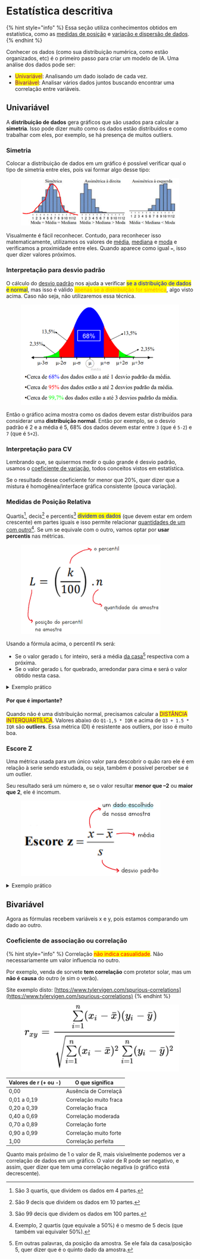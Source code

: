 # Estatística descritiva

{% hint style="info" %}
Essa seção utiliza conhecimentos obtidos em estatística, como as [medidas de posição](../estatistica/medidas-de-posicao.md) e [variação e dispersão de dados](../estatistica/variacao-e-dispersao.md).
{% endhint %}

Conhecer os dados (como sua distribuição numérica, como estão organizados, etc) é o primeiro passo para criar um modelo de IA. Uma análise dos dados pode ser:

* <mark style="color:purple;">Univariável</mark>: Analisando um dado isolado de cada vez.
* <mark style="color:purple;">Bivariável</mark>: Analisar vários dados juntos buscando encontrar uma correlação entre variáveis.

## Univariável

A **distribuição de dados** gera gráficos que são usados para calcular a **simetria**. Isso pode dizer muito como os dados estão distribuídos e como trabalhar com eles, por exemplo, se há presença de muitos outliers.

### Simetria

Colocar a distribuição de dados em um gráfico é possível verificar qual o tipo de simetria entre eles, pois vai formar algo desse tipo:

<figure><img src="../../.gitbook/assets/simetria em distribuição de dados.png" alt=""><figcaption></figcaption></figure>

Visualmente é fácil reconhecer. Contudo, para reconhecer isso matematicamente, utilizamos os valores de [média](../estatistica/medidas-de-posicao.md#media-aritmetica), [mediana](../estatistica/medidas-de-posicao.md#mediana) e [moda](../estatistica/medidas-de-posicao.md#moda) e verificamos a proximidade entre eles. Quando aparece como igual `=`, isso quer dizer valores próximos.

### Interpretação para desvio padrão

O cálculo do [desvio padrão](../estatistica/variacao-e-dispersao.md#desvio-padrao) nos ajuda a verificar <mark style="color:blue;">se a distribuição de dados é normal</mark>, mas isso é válido <mark style="color:orange;">apenas se a distribuição for simétrica</mark>, algo visto acima. Caso não seja, não utilizaremos essa técnica.

<figure><img src="../../.gitbook/assets/interpretação para desvio padrao.png" alt="" width="563"><figcaption></figcaption></figure>

Então o gráfico acima mostra como os dados devem estar distribuídos para considerar uma **distribuição normal**. Então por exemplo, se o desvio padrão é 2 e a média é 5, 68% dos dados devem estar entre `3` (que é `5-2`) e `7` (que é `5+2`).

### Interpretação para CV

Lembrando que, se quisermos medir o quão grande é desvio padrão, usamos o [coeficiente de variação](../estatistica/variacao-e-dispersao.md), todos conceitos vistos em estatística.

Se o resultado desse coeficiente for menor que 20%, quer dizer que a mistura é homogênea/interface gráfica consistente (pouca variação).

### Medidas de Posição Relativa

Quartis[^1], decis[^2] e percentis[^3] <mark style="color:blue;">dividem os dados</mark> (que devem estar em ordem crescente) em partes iguais e isso permite relacionar [quantidades de um com outro](#user-content-fn-4)[^4]. Se um se equivale com o outro, vamos optar por **usar percentis** nas métricas.

<figure><img src="../../.gitbook/assets/l para medidas de posição relativa.png" alt="" width="375"><figcaption></figcaption></figure>

Usando a fórmula acima, o percentil `Pk` será:

* Se o valor gerado `L` for inteiro, será a média [da casa](#user-content-fn-5)[^5] respectiva com a próxima.
* Se o valor gerado `L` for quebrado, arredondar para cima e será o valor obtido nesta casa.

<details>

<summary>Exemplo prático</summary>



</details>

#### Por que é importante?

Quando não é uma distribuição normal, precisamos calcular a <mark style="color:purple;">DISTÂNCIA INTERQUARTÍLICA</mark>. Valores abaixo do `Q1-1,5 * IQR` e acima de `Q3 + 1.5 * IQR` são **outliers**. Essa métrica (DI) é resistente aos outliers, por isso é muito boa.

### Escore Z

Uma métrica usada para um único valor para descobrir o quão raro ele é em relação à serie sendo estudada, ou seja, também é possível perceber se é um outlier.&#x20;

Seu resultado será um número e, se o valor resultar **menor que –2** ou **maior que 2**, ele é incomum.

<figure><img src="../../.gitbook/assets/escore z.png" alt="" width="375"><figcaption></figcaption></figure>

<details>

<summary>Exemplo prático</summary>

Amostra = `[ 1, 3, 6, 15, 20, 32 ]`

Lembrando que essa é uma métrica para descobrir algo em relação a um dado apenas. Se queremos saber se `15` é um outlier, substituir:

* X por 15.
* Calcular a média e substituir.
* Calcular o desvio padrão e substituir.
* Descobrir Escore Z

</details>

## Bivariável

Agora as fórmulas recebem variáveis x e y, pois estamos comparando um dado ao outro.

### Coeficiente de associação ou correlação

{% hint style="info" %}
Correlação <mark style="color:red;">não indica casualidade</mark>. Não necessariamente um valor influencia no outro.

Por exemplo, venda de sorvete **tem correlação** com protetor solar, mas um **não é causa** do outro (e sim o verão).

Site exemplo disto: [https://www.tylervigen.com/spurious-correlations](https://www.tylervigen.com/spurious-correlations)
{% endhint %}

<figure><img src="../../.gitbook/assets/coeficiente de associação ou correlação.png" alt=""><figcaption></figcaption></figure>

| Valores de r (+ ou -) | O que significa        |
| --------------------- | ---------------------- |
| 0,00&#xD;             | Ausência de Correlaçã  |
| 0,01 a 0,19 &#xD;     | Correlação muito fraca |
| 0,20 a 0,39&#xD;      | Correlação fraca       |
| 0,40 a 0,69           | Correlação moderada    |
| &#xD;0,70 a 0,89&#xD; | Correlação forte       |
| 0,90 a 0,99&#xD;      | Correlação muito forte |
| 1,00                  | Correlação perfeita    |

Quanto mais próximo de 1 o valor de R, mais visivelmente podemos ver a correlação de dados em um gráfico. O valor de R pode ser negativo, e assim, quer dizer que tem uma correlação negativa (o gráfico está decrescente).

[^1]: São 3 quartis, que dividem os dados em 4 partes.

[^2]: São 9 decis que dividem os dados em 10 partes.

[^3]: São 99 decis que dividem os dados em 100 partes.

[^4]: Exemplo, 2 quartis (que equivale a 50%) é o mesmo de 5 decis (que também vai equivaler 50%).

[^5]: Em outras palavras, da posição da amostra. Se ele fala da casa/posição 5, quer dizer que é o quinto dado da amostra.
